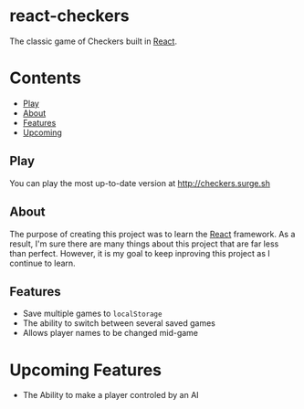 # react-checkers
The classic game of Checkers built in [React](https://github.com/facebook/react).

# Contents
* [Play](#play)
* [About](#about)
* [Features](#features)
* [Upcoming](#upcoming-features)


## Play
You can play the most up-to-date version at http://checkers.surge.sh

## About
The purpose of creating this project was to learn the [React](https://github.com/facebook/react) framework. As a result, I'm sure there are many things about this project that are far less than perfect. However, it is my goal to keep inproving this project as I continue to learn.

## Features
* Save multiple games to `localStorage`
* The ability to switch between several saved games
* Allows player names to be changed mid-game

# Upcoming Features
* The Ability to make a player controled by an AI
